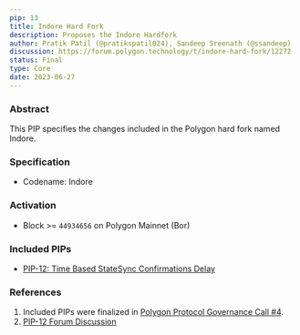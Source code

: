 ```yaml
---
pip: 13
title: Indore Hard Fork
description: Proposes the Indore Hardfork
author: Pratik Patil (@pratikspatil024), Sandeep Sreenath (@ssandeep)
discussion: https://forum.polygon.technology/t/indore-hard-fork/12272
status: Final
type: Core
date: 2023-06-27
---
```


### Abstract 

This PIP specifies the changes included in the Polygon hard fork named Indore.

### Specification

- Codename: Indore

### Activation

- Block >=  `44934656` on Polygon Mainnet (Bor)

### Included PIPs

- [PIP-12: Time Based StateSync Confirmations Delay](https://github.com/maticnetwork/Polygon-Improvement-Proposals/blob/main/PIPs/PIP-12.md)

### References

1. Included PIPs were finalized in [Polygon Protocol Governance Call #4](https://www.youtube.com/watch?v=DvL7-81IHbE&t=1s&ab_channel=PolygonLabs). 
2. [PIP-12 Forum Discussion](https://forum.polygon.technology/t/pip-12-time-based-statesync-confirmations-delay/11950/4)
